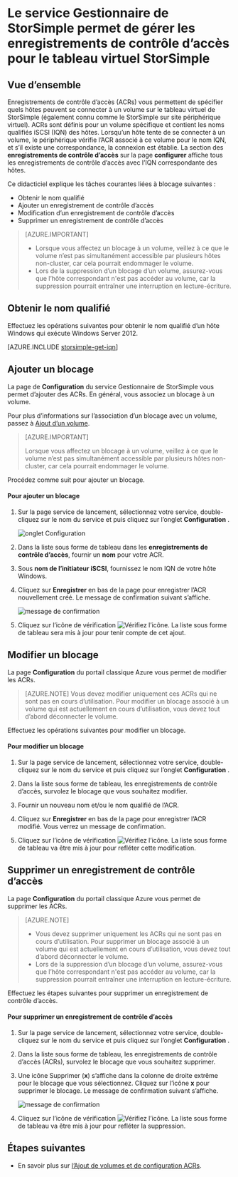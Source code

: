 <properties 
   pageTitle="Gérer les enregistrements de contrôle d’accès pour le tableau virtuel StorSimple | Microsoft Azure"
   description="Décrit comment gérer des enregistrements de contrôle d’accès (ACRs) afin de déterminer quels hôtes peuvent se connecter à un volume sur le tableau virtuel StorSimple."
   services="storsimple"
   documentationCenter=""
   authors="alkohli"
   manager="carmonm"
   editor="" />
<tags 
   ms.service="storsimple"
   ms.devlang="na"
   ms.topic="article"
   ms.tgt_pltfrm="na"
   ms.workload="na"
   ms.date="05/03/2016"
   ms.author="alkohli" />

# <a name="use-the-storsimple-manager-service-to-manage-access-control-records-for-the-storsimple-virtual-array"></a>Le service Gestionnaire de StorSimple permet de gérer les enregistrements de contrôle d’accès pour le tableau virtuel StorSimple 

## <a name="overview"></a>Vue d’ensemble

Enregistrements de contrôle d’accès (ACRs) vous permettent de spécifier quels hôtes peuvent se connecter à un volume sur le tableau virtuel de StorSimple (également connu comme le StorSimple sur site périphérique virtuel). ACRs sont définis pour un volume spécifique et contient les noms qualifiés iSCSI (IQN) des hôtes. Lorsqu’un hôte tente de se connecter à un volume, le périphérique vérifie l’ACR associé à ce volume pour le nom IQN, et s’il existe une correspondance, la connexion est établie. La section des **enregistrements de contrôle d’accès** sur la page **configurer** affiche tous les enregistrements de contrôle d’accès avec l’IQN correspondante des hôtes.

Ce didacticiel explique les tâches courantes liées à blocage suivantes :

- Obtenir le nom qualifié
- Ajouter un enregistrement de contrôle d’accès 
- Modification d’un enregistrement de contrôle d’accès 
- Supprimer un enregistrement de contrôle d’accès 

> [AZURE.IMPORTANT] 
> 
> - Lorsque vous affectez un blocage à un volume, veillez à ce que le volume n’est pas simultanément accessible par plusieurs hôtes non-cluster, car cela pourrait endommager le volume. 
> - Lors de la suppression d’un blocage d’un volume, assurez-vous que l’hôte correspondant n'est pas accéder au volume, car la suppression pourrait entraîner une interruption en lecture-écriture.

## <a name="get-the-iqn"></a>Obtenir le nom qualifié

Effectuez les opérations suivantes pour obtenir le nom qualifié d’un hôte Windows qui exécute Windows Server 2012.

[AZURE.INCLUDE [storsimple-get-iqn](../../includes/storsimple-get-iqn.md)]

## <a name="add-an-acr"></a>Ajouter un blocage

La page de **Configuration** du service Gestionnaire de StorSimple vous permet d’ajouter des ACRs. En général, vous associez un blocage à un volume.

Pour plus d’informations sur l’association d’un blocage avec un volume, passez à [Ajout d’un volume](storsimple-ova-deploy3-iscsi-setup.md#step-3-add-a-volume).

>[AZURE.IMPORTANT] 
> 
>Lorsque vous affectez un blocage à un volume, veillez à ce que le volume n’est pas simultanément accessible par plusieurs hôtes non-cluster, car cela pourrait endommager le volume.
 
Procédez comme suit pour ajouter un blocage.

#### <a name="to-add-an-acr"></a>Pour ajouter un blocage

1. Sur la page service de lancement, sélectionnez votre service, double-cliquez sur le nom du service et puis cliquez sur l’onglet **Configuration** .

    ![onglet Configuration](./media/storsimple-ova-manage-acrs/acr1.png)

2. Dans la liste sous forme de tableau dans les **enregistrements de contrôle d’accès**, fournir un **nom** pour votre ACR.

3. Sous **nom de l’initiateur iSCSI**, fournissez le nom IQN de votre hôte Windows. 

4. Cliquez sur **Enregistrer** en bas de la page pour enregistrer l’ACR nouvellement créé. Le message de confirmation suivant s’affiche.

    ![message de confirmation](./media/storsimple-ova-manage-acrs/acr2.png)

5. Cliquez sur l’icône de vérification ![Vérifiez l’icône](./media/storsimple-ova-manage-acrs/check-icon.png). La liste sous forme de tableau sera mis à jour pour tenir compte de cet ajout.

## <a name="edit-an-acr"></a>Modifier un blocage

La page **Configuration** du portail classique Azure vous permet de modifier les ACRs. 

> [AZURE.NOTE] Vous devez modifier uniquement ces ACRs qui ne sont pas en cours d’utilisation. Pour modifier un blocage associé à un volume qui est actuellement en cours d’utilisation, vous devez tout d’abord déconnecter le volume.

Effectuez les opérations suivantes pour modifier un blocage.

#### <a name="to-edit-an-acr"></a>Pour modifier un blocage

1. Sur la page service de lancement, sélectionnez votre service, double-cliquez sur le nom du service et puis cliquez sur l’onglet **Configuration** .

2. Dans la liste sous forme de tableau, les enregistrements de contrôle d’accès, survolez le blocage que vous souhaitez modifier.

3. Fournir un nouveau nom et/ou le nom qualifié de l’ACR.

4. Cliquez sur **Enregistrer** en bas de la page pour enregistrer l’ACR modifié. Vous verrez un message de confirmation. 

5. Cliquez sur l’icône de vérification ![Vérifiez l’icône](./media/storsimple-ova-manage-acrs/check-icon.png). La liste sous forme de tableau va être mis à jour pour refléter cette modification.

## <a name="delete-an-access-control-record"></a>Supprimer un enregistrement de contrôle d’accès

La page **Configuration** du portail classique Azure vous permet de supprimer les ACRs. 

> [AZURE.NOTE] 
> 
> - Vous devez supprimer uniquement les ACRs qui ne sont pas en cours d’utilisation. Pour supprimer un blocage associé à un volume qui est actuellement en cours d’utilisation, vous devez tout d’abord déconnecter le volume.
> - Lors de la suppression d’un blocage d’un volume, assurez-vous que l’hôte correspondant n'est pas accéder au volume, car la suppression pourrait entraîner une interruption en lecture-écriture.

Effectuez les étapes suivantes pour supprimer un enregistrement de contrôle d’accès.

#### <a name="to-delete-an-access-control-record"></a>Pour supprimer un enregistrement de contrôle d’accès

1. Sur la page service de lancement, sélectionnez votre service, double-cliquez sur le nom du service et puis cliquez sur l’onglet **Configuration** .

2. Dans la liste sous forme de tableau, les enregistrements de contrôle d’accès (ACRs), survolez le blocage que vous souhaitez supprimer.

3. Une icône Supprimer (**x**) s’affiche dans la colonne de droite extrême pour le blocage que vous sélectionnez. Cliquez sur l’icône **x** pour supprimer le blocage. Le message de confirmation suivant s’affiche.

    ![message de confirmation](./media/storsimple-ova-manage-acrs/acr3.png)

5. Cliquez sur l’icône de vérification ![Vérifiez l’icône](./media/storsimple-ova-manage-acrs/check-icon.png). La liste sous forme de tableau va être mis à jour pour refléter la suppression.

## <a name="next-steps"></a>Étapes suivantes

- En savoir plus sur [l’Ajout de volumes et de configuration ACRs](storsimple-ova-deploy3-iscsi-setup.md#step-3-add-a-volume).

